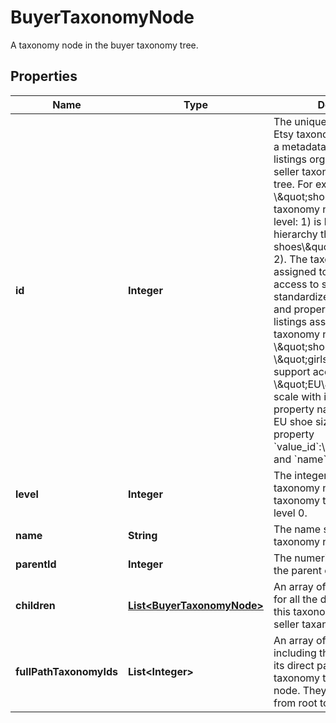 

# BuyerTaxonomyNode

A taxonomy node in the buyer taxonomy tree.

## Properties

Name | Type | Description | Notes
------------ | ------------- | ------------- | -------------
**id** | **Integer** | The unique numeric ID of an Etsy taxonomy node, which is a metadata category for listings organized into the seller taxonomy hierarchy tree. For example, the \\\&quot;shoes\\\&quot; taxonomy node (ID: 1429, level: 1) is higher in the hierarchy than \\\&quot;girls&#39; shoes\\\&quot; (ID: 1440, level: 2). The taxonomy nodes assigned to a listing support access to specific standardized product scales and properties. For example, listings assigned the taxonomy nodes \\\&quot;shoes\\\&quot; or \\\&quot;girls&#39; shoes\\\&quot; support access to the \\\&quot;EU\\\&quot; shoe size scale with its associated property names and IDs for EU shoe sizes, such as property &#x60;value_id&#x60;:\\\&quot;1394\\\&quot;, and &#x60;name&#x60;:\\\&quot;38\\\&quot;. | 
**level** | **Integer** | The integer depth of this taxonomy node in the seller taxonomy tree, with roots at level 0. | 
**name** | **String** | The name string for this taxonomy node. | 
**parentId** | **Integer** | The numeric taxonomy ID of the parent of this node. |  [optional]
**children** | [**List&lt;BuyerTaxonomyNode&gt;**](BuyerTaxonomyNode.md) | An array of taxonomy nodes for all the direct children of this taxonomy node in the seller taxanomy tree. | 
**fullPathTaxonomyIds** | **List&lt;Integer&gt;** | An array of &#x60;taxonomy_id&#x60;s including this node and all of its direct parents in the seller taxonomy tree up to a root node. They are listed in order from root to leaf. | 



